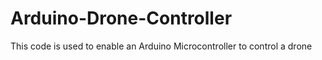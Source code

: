 # Arduino-Drone-Controller
This code is used to enable an Arduino Microcontroller to control a drone

